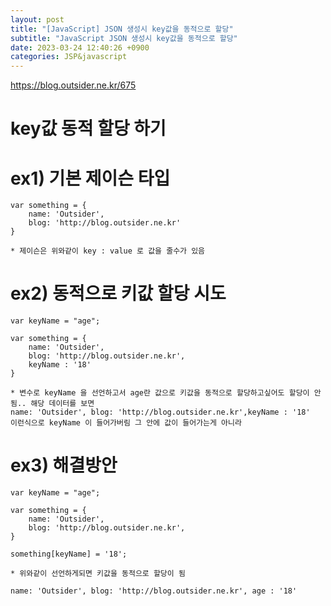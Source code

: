 ```yaml
---
layout: post
title: "[JavaScript] JSON 생성시 key값을 동적으로 할당"
subtitle: "JavaScript JSON 생성시 key값을 동적으로 할당"
date: 2023-03-24 12:40:26 +0900
categories: JSP&javascript
---
```

https://blog.outsider.ne.kr/675


# key값 동적 할당 하기

ex1) 기본 제이슨 타입
=================================================================================================================
	var something = { 
		name: 'Outsider',
		blog: 'http://blog.outsider.ne.kr'
	}

	* 제이슨은 위와같이 key : value 로 값을 줄수가 있음



ex2) 동적으로 키값 할당 시도
=================================================================================================================
	var keyName = "age";

	var something = { 
		name: 'Outsider',
		blog: 'http://blog.outsider.ne.kr',
		keyName : '18'
	}

	* 변수로 keyName 을 선언하고서 age란 값으로 키값을 동적으로 할당하고싶어도 할당이 안됨.. 해당 데이터를 보면
	name: 'Outsider', blog: 'http://blog.outsider.ne.kr',keyName : '18' 
	이런식으로 keyName 이 들어가버림 그 안에 값이 들어가는게 아니라




ex3) 해결방안
=================================================================================================================

	var keyName = "age";

	var something = { 
		name: 'Outsider',
		blog: 'http://blog.outsider.ne.kr',
	}

	something[keyName] = '18';

	* 위와같이 선언하게되면 키값을 동적으로 할당이 됨

	name: 'Outsider', blog: 'http://blog.outsider.ne.kr', age : '18' 
                                                                                                                                                                                                                                                                                                                                                                                                                                                                                                                                                                                                                                                                                                                                                                                                                                                                                                                                                                                                                                                                                                                                                            
